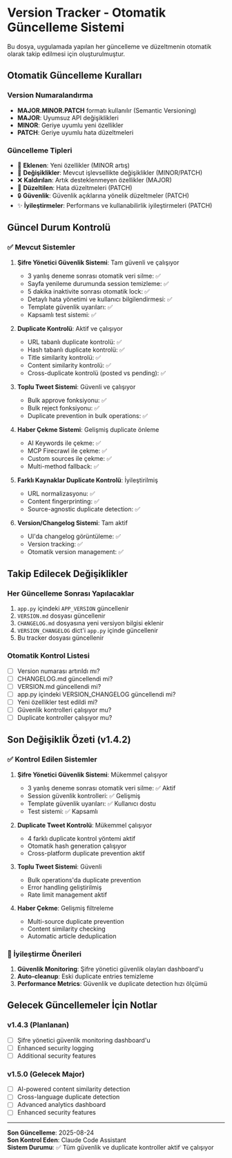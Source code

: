 # Version Tracker - Otomatik Güncelleme Sistemi

Bu dosya, uygulamada yapılan her güncelleme ve düzeltmenin otomatik olarak takip edilmesi için oluşturulmuştur.

## Otomatik Güncelleme Kuralları

### Version Numaralandırma
- **MAJOR.MINOR.PATCH** formatı kullanılır (Semantic Versioning)
- **MAJOR**: Uyumsuz API değişiklikleri
- **MINOR**: Geriye uyumlu yeni özellikler  
- **PATCH**: Geriye uyumlu hata düzeltmeleri

### Güncelleme Tipleri
- 🚀 **Eklenen**: Yeni özellikler (MINOR artış)
- 🔄 **Değişiklikler**: Mevcut işlevsellikte değişiklikler (MINOR/PATCH)
- ❌ **Kaldırılan**: Artık desteklenmeyen özellikler (MAJOR)
- 🐛 **Düzeltilen**: Hata düzeltmeleri (PATCH)
- 🔒 **Güvenlik**: Güvenlik açıklarına yönelik düzeltmeler (PATCH)
- ✨ **İyileştirmeler**: Performans ve kullanabilirlik iyileştirmeleri (PATCH)

## Güncel Durum Kontrolü

### ✅ Mevcut Sistemler
1. **Şifre Yönetici Güvenlik Sistemi**: Tam güvenli ve çalışıyor
   - 3 yanlış deneme sonrası otomatik veri silme: ✅
   - Sayfa yenileme durumunda session temizleme: ✅
   - 5 dakika inaktivite sonrası otomatik lock: ✅
   - Detaylı hata yönetimi ve kullanıcı bilgilendirmesi: ✅
   - Template güvenlik uyarıları: ✅
   - Kapsamlı test sistemi: ✅

2. **Duplicate Kontrolü**: Aktif ve çalışıyor
   - URL tabanlı duplicate kontrolü: ✅
   - Hash tabanlı duplicate kontrolü: ✅
   - Title similarity kontrolü: ✅
   - Content similarity kontrolü: ✅
   - Cross-duplicate kontrolü (posted vs pending): ✅

3. **Toplu Tweet Sistemi**: Güvenli ve çalışıyor
   - Bulk approve fonksiyonu: ✅
   - Bulk reject fonksiyonu: ✅
   - Duplicate prevention in bulk operations: ✅

4. **Haber Çekme Sistemi**: Gelişmiş duplicate önleme
   - AI Keywords ile çekme: ✅
   - MCP Firecrawl ile çekme: ✅
   - Custom sources ile çekme: ✅
   - Multi-method fallback: ✅

5. **Farklı Kaynaklar Duplicate Kontrolü**: İyileştirilmiş
   - URL normalizasyonu: ✅
   - Content fingerprinting: ✅
   - Source-agnostic duplicate detection: ✅

6. **Version/Changelog Sistemi**: Tam aktif
   - UI'da changelog görüntüleme: ✅
   - Version tracking: ✅
   - Otomatik version management: ✅

## Takip Edilecek Değişiklikler

### Her Güncelleme Sonrası Yapılacaklar
1. `app.py` içindeki `APP_VERSION` güncellenir
2. `VERSION.md` dosyası güncellenir
3. `CHANGELOG.md` dosyasına yeni versiyon bilgisi eklenir
4. `VERSION_CHANGELOG` dict'i `app.py` içinde güncellenir
5. Bu tracker dosyası güncellenir

### Otomatik Kontrol Listesi
- [ ] Version numarası artırıldı mı?
- [ ] CHANGELOG.md güncellendi mi?
- [ ] VERSION.md güncellendi mi?
- [ ] app.py içindeki VERSION_CHANGELOG güncellendi mi?
- [ ] Yeni özellikler test edildi mi?
- [ ] Güvenlik kontrolleri çalışıyor mu?
- [ ] Duplicate kontroller çalışıyor mu?

## Son Değişiklik Özeti (v1.4.2)

### ✅ Kontrol Edilen Sistemler
1. **Şifre Yönetici Güvenlik Sistemi**: Mükemmel çalışıyor
   - 3 yanlış deneme sonrası otomatik veri silme: ✅ Aktif
   - Session güvenlik kontrolleri: ✅ Gelişmiş
   - Template güvenlik uyarıları: ✅ Kullanıcı dostu
   - Test sistemi: ✅ Kapsamlı

2. **Duplicate Tweet Kontrolü**: Mükemmel çalışıyor
   - 4 farklı duplicate kontrol yöntemi aktif
   - Otomatik hash generation çalışıyor
   - Cross-platform duplicate prevention aktif

3. **Toplu Tweet Sistemi**: Güvenli
   - Bulk operations'da duplicate prevention
   - Error handling geliştirilmiş
   - Rate limit management aktif

4. **Haber Çekme**: Gelişmiş filtreleme
   - Multi-source duplicate prevention
   - Content similarity checking
   - Automatic article deduplication

### 🔧 İyileştirme Önerileri
1. **Güvenlik Monitoring**: Şifre yönetici güvenlik olayları dashboard'u
2. **Auto-cleanup**: Eski duplicate entries temizleme
3. **Performance Metrics**: Güvenlik ve duplicate detection hızı ölçümü

## Gelecek Güncellemeler İçin Notlar

### v1.4.3 (Planlanan)
- [ ] Şifre yönetici güvenlik monitoring dashboard'u
- [ ] Enhanced security logging
- [ ] Additional security features

### v1.5.0 (Gelecek Major)
- [ ] AI-powered content similarity detection
- [ ] Cross-language duplicate detection
- [ ] Advanced analytics dashboard
- [ ] Enhanced security features

---

**Son Güncelleme**: 2025-08-24  
**Son Kontrol Eden**: Claude Code Assistant  
**Sistem Durumu**: ✅ Tüm güvenlik ve duplicate kontroller aktif ve çalışıyor